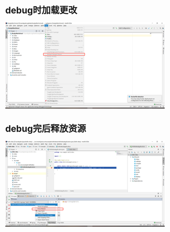 # debug时加载更改

![image](/Images/Soft/IDEA/IntelliJ/run_reload.png)

# debug完后释放资源
![image](/Images/Soft/IDEA/IntelliJ/debug_释放资源.png)